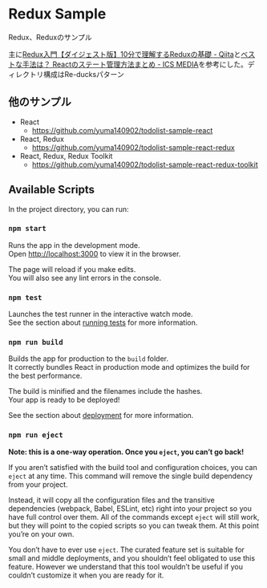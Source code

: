 # Redux Sample

Redux、Reduxのサンプル

主に[Redux入門【ダイジェスト版】10分で理解するReduxの基礎 - Qiita](https://qiita.com/kitagawamac/items/49a1f03445b19cf407b7#1-single-source-of-truth)と[ベストな手法は？ Reactのステート管理方法まとめ - ICS MEDIA](https://ics.media/entry/200409/?utm_source=pocket_mylist)を参考にした。ディレクトリ構成はRe-ducksパターン

## 他のサンプル

- React
  - https://github.com/yuma140902/todolist-sample-react
- React, Redux
  - https://github.com/yuma140902/todolist-sample-react-redux
- React, Redux, Redux Toolkit
  - https://github.com/yuma140902/todolist-sample-react-redux-toolkit

## Available Scripts

In the project directory, you can run:

### `npm start`

Runs the app in the development mode.<br />
Open [http://localhost:3000](http://localhost:3000) to view it in the browser.

The page will reload if you make edits.<br />
You will also see any lint errors in the console.

### `npm test`

Launches the test runner in the interactive watch mode.<br />
See the section about [running tests](https://facebook.github.io/create-react-app/docs/running-tests) for more information.

### `npm run build`

Builds the app for production to the `build` folder.<br />
It correctly bundles React in production mode and optimizes the build for the best performance.

The build is minified and the filenames include the hashes.<br />
Your app is ready to be deployed!

See the section about [deployment](https://facebook.github.io/create-react-app/docs/deployment) for more information.

### `npm run eject`

**Note: this is a one-way operation. Once you `eject`, you can’t go back!**

If you aren’t satisfied with the build tool and configuration choices, you can `eject` at any time. This command will remove the single build dependency from your project.

Instead, it will copy all the configuration files and the transitive dependencies (webpack, Babel, ESLint, etc) right into your project so you have full control over them. All of the commands except `eject` will still work, but they will point to the copied scripts so you can tweak them. At this point you’re on your own.

You don’t have to ever use `eject`. The curated feature set is suitable for small and middle deployments, and you shouldn’t feel obligated to use this feature. However we understand that this tool wouldn’t be useful if you couldn’t customize it when you are ready for it.
